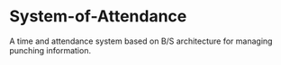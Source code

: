 # System-of-Attendance
A time and attendance system based on B/S architecture for managing punching information.

